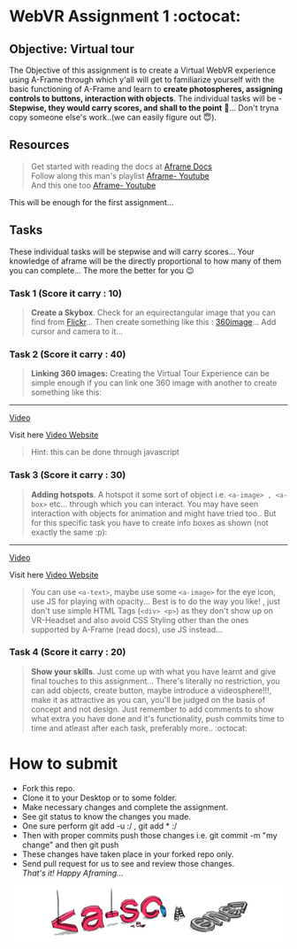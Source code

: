 # WebVR Assignment 1 :octocat:
    
## Objective: Virtual tour    
         
  The Objective of this assignment is to create a Virtual WebVR experience using A-Frame through which y'all will get to familiarize yourself with the basic functioning of A-Frame and learn to **create photospheres, assigning controls to buttons, interaction with objects**. The individual tasks will be - **Stepwise, they would carry scores, and shall to the point** 🎯... Don't tryna copy someone else's work..(we can easily figure out :innocent:).  
    
## Resources
  
  > Get started with reading the docs at [Aframe Docs](https://aframe.io/docs/1.0.0/introduction/)    
  > Follow along this man's playlist [Aframe- Youtube](https://www.youtube.com/playlist?list=PLRtjMdoYXLf4inSULAHyCMqpIUj4cmBTr)   
  > And this one too [Aframe- Youtube](https://www.youtube.com/playlist?list=PLUtkqA7NXVH7ctoJYhsh4xqJn3iWMpP30)  
   
  This will be enough for the first assignment... 
    
  ## Tasks
     
   These individual tasks will be stepwise and will carry scores... Your knowledge of aframe will be the directly proportional to how many of them you can complete... The more the better for you :wink: 
   
   ### Task 1 (Score it carry : 10)
      
  > **Create a Skybox**. Check for an equirectangular image that you can find from [Flickr](http://flickr.com/groups/equirectangular)... Then create something like this : [360image](https://aframe.io/examples/showcase/sky/)... Add cursor and camera to it... 
    
      
  ### Task 2 (Score it carry : 40)  
     
 > **Linking 360 images:** Creating the Virtual Tour Experience can be simple enough if you can link one 360 image with another to create something like this: 
   <hr><a href="vr2.mp4"/> Video </a>
     
 Visit here [Video Website](https://yashrajbharti.github.io/netflix-and-chill/index.html)
  
> Hint: this can be done through javascript   
      
  ### Task 3 (Score it carry : 30)
  
  > **Adding hotspots**. A hotspot it some sort of object i.e. `<a-image> , <a-box>` etc... through which you can interact. You may have seen interaction with objects for animation and might have tried too.. But for this specific task you have to create info boxes as shown (not exactly the same :p): 
         
 <hr> <a href="vr.mp4"/> Video </a>  
   
 Visit here [Video Website](https://yashrajbharti.github.io/videojs/index.html)
   
> You can use `<a-text>`, maybe use some `<a-image>` for the eye icon, use JS for playing with opacity... Best is to do the way you like! , just don't use simple HTML Tags (`<div> <p>`) as they don't show up on VR-Headset and also avoid CSS Styling other than the ones supported by A-Frame (read docs), use JS instead...
    
 ### Task 4 (Score it carry : 20)
 
 > **Show your skills**. Just come up with what you have learnt and give final touches to this assignment... There's literally no restriction, you can add objects, create button, maybe introduce a videosphere!!!, make it as attractive as you can, you'll be judged on the basis of concept and not design. Just remember to add comments to show what extra you have done and it's functionality, push commits time to time and atleast after each task, preferably more.. :octocat:  
   
# How to submit  
* Fork this repo. 
* Clone it to your Desktop or to some folder. 
* Make necessary changes and complete the assignment.  
* See git status to know the changes you made. 
* One sure perform git add -u :/ , git add * :/ 
* Then with proper commits push those changes i.e. git commit -m "my change" and then git push
* These changes have taken place in your forked repo only. 
* Send pull request for us to see and review those changes.   
 *That's it! Happy Aframing...*
   
![](a-scene.jpg)
   
            
